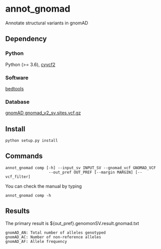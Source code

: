 # annot_gnomad
Annotate structural variants in gnomAD

## Dependency

### Python
Python (>= 3.6), [cyvcf2](https://github.com/brentp/cyvcf2)

### Software
[bedtools](http://bedtools.readthedocs.org/en/latest/])

### Database
[gnomAD gnomad_v2_sv.sites.vcf.gz](https://gnomad.broadinstitute.org/downloads)

## Install

```
python setup.py install
```

## Commands

```
annot_gnomad comp [-h] --input_sv INPUT_SV --gnomad_vcf GNOMAD_VCF
                   --out_pref OUT_PREF [--margin MARGIN] [--vcf_filter]
```

You can check the manual by typing
```
annot_gnomad comp -h
```

## Results

The primary result is ${out_pref}.genomonSV.result.gnomad.txt

    gnomAD_AN: Total number of alleles genotyped
    gnomAD_AC: Number of non-reference alleles
    gnomAD_AF: Allele frequency
